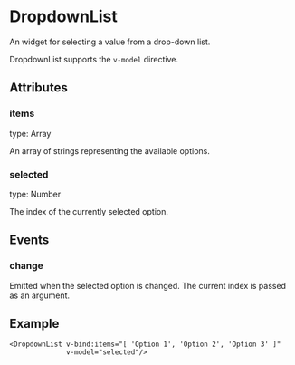 # DropdownList

An widget for selecting a value from a drop-down list.

DropdownList supports the `v-model` directive.

## Attributes

### items

type: Array

An array of strings representing the available options.

### selected

type: Number

The index of the currently selected option.

## Events

### change

Emitted when the selected option is changed. The current index is passed as an argument.

## Example

```markup
<DropdownList v-bind:items="[ 'Option 1', 'Option 2', 'Option 3' ]"
              v-model="selected"/>
```

